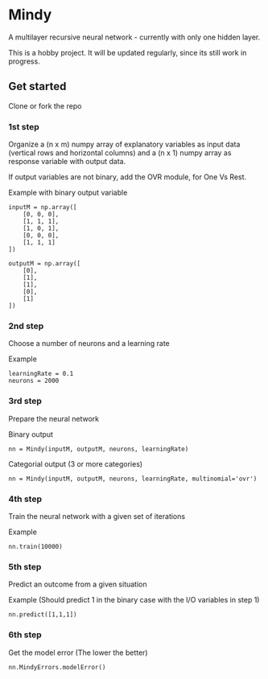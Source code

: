 # Mindy

A multilayer recursive neural network - currently with only one hidden layer.

This is a hobby project. It will be updated regularly, since its still work in progress.

## Get started

Clone or fork the repo

### 1st step
Organize a (n x m) numpy array of explanatory variables as input data (vertical rows and horizontal columns) and a (n x 1) numpy array as response variable with output data.

If output variables are not binary, add the OVR module, for One Vs Rest.

Example with binary output variable
```
inputM = np.array([
    [0, 0, 0],
    [1, 1, 1],
    [1, 0, 1],
    [0, 0, 0],
    [1, 1, 1]
])

outputM = np.array([
    [0],
    [1],
    [1],
    [0],
    [1]
])
```
### 2nd step

Choose a number of neurons and a learning rate

Example
```
learningRate = 0.1
neurons = 2000
```

### 3rd step
Prepare the neural network

Binary output
```
nn = Mindy(inputM, outputM, neurons, learningRate)
```

Categorial output (3 or more categories)
```
nn = Mindy(inputM, outputM, neurons, learningRate, multinomial='ovr')
```
### 4th step
Train the neural network with a given set of iterations

Example
```
nn.train(10000)
```


### 5th step
Predict an outcome from a given situation

Example (Should predict 1 in the binary case with the I/O variables in step 1)
```
nn.predict([1,1,1])
```

### 6th step
Get the model error (The lower the better)
```
nn.MindyErrors.modelError()
```
